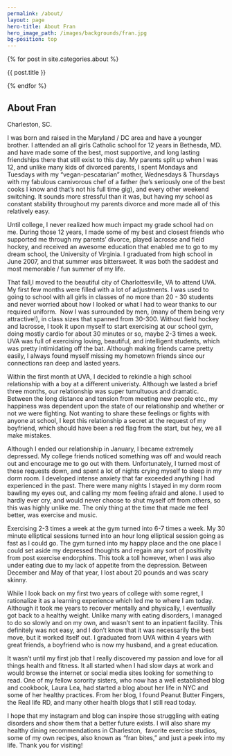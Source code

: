 ```yaml
---
permalink: /about/
layout: page
hero-title: About Fran
hero_image_path: /images/backgrounds/fran.jpg
bg-position: top
---
```


<div class="container default about"><div class="default"><p>{% for post in site.categories.about %}</p><p>{{ post.title }}</p><p>{% endfor %}</p><h2 class="trafalgar text-center">About Fran</h2><p>Charleston, SC.</p><p>I was born and raised in the Maryland / DC area and have a younger brother. I attended an all girls Catholic school for 12 years in Bethesda, MD. and have made some of the best, most supportive, and long lasting friendships there that still exist to this day. My parents split up when I was 12, and unlike many kids of divorced parents, I spent Mondays and Tuesdays with my &ldquo;vegan-pescatarian&rdquo; mother, Wednesdays &amp; Thursdays with my fabulous carnivorous chef of a father (he&rsquo;s seriously one of the best cooks I know and that&rsquo;s not his full time gig), and every other weekend switching. It sounds more stressful than it was, but having my school as constant stability throughout my parents divorce and more made all of this relatively easy.</p><p>Until college, I never realized how much impact my grade school had on me. During those 12 years, I made some of my best and closest friends who supported me through my parents&rsquo; divorce, played lacrosse and field hockey, and received an awesome education that enabled me to go to my dream school, the University of Virginia. I graduated from high school in June 2007, and that summer was bittersweet. It was both the saddest and most memorable / fun summer of my life.</p><p>That fall,I moved to the beautiful city of Charlottesville, VA to attend UVA. My first few months were filled with a lot of adjustments. I was used to going to school with all girls in classes of no more than 20 - 30 students and never worried about how I looked or what I had to wear thanks to our required uniform. &nbsp;Now I was surrounded by men, (many of them being very attractive!), in class sizes that spanned from 30-300. Without field hockey and lacrosse, I took it upon myself to start exercising at our school gym, doing mostly cardio for about 30 minutes or so, maybe 2-3 times a week. UVA was full of exercising loving, beautiful, and intelligent students, which was pretty intimidating off the bat. Although making friends came pretty easily, I always found myself missing my hometown friends since our connections ran deep and lasted years.</p><p>Within the first month at UVA, I decided to rekindle a high school relationship with a boy at a different univeristy. Although we lasted a brief three months, our relationship was super tumultuous and dramatic. Between the long distance and tension from meeting new people etc., my happiness was dependent upon the state of our relationship and whether or not we were fighting. Not wanting to share these feelings or fights with anyone at school, I kept this relationship a secret at the request of my boyfriend, which should have been a red flag from the start, but hey, we all make mistakes.</p><p>Although I ended our relationship in January, I became extremely depressed. My college friends noticed something was off and would reach out and encourage me to go out with them. Unfortunately, I turned most of these requests down, and spent a lot of nights crying myself to sleep in my dorm room. I developed intense anxiety that far exceeded anything I had experienced in the past. There were many nights I stayed in my dorm room bawling my eyes out, and calling my mom feeling afraid and alone. I used to hardly ever cry, and would never choose to shut myself off from others, so this was highly unlike me. The only thing at the time that made me feel better, was exercise and music.</p><p>Exercising 2-3 times a week at the gym turned into 6-7 times a week. My 30 minute elliptical sessions turned into an hour long elliptical session going as fast as I could go. The gym turned into my happy place and the one place I could set aside my depressed thoughts and regain any sort of positivity from post exercise endorphins. This took a toll however, when I was also under eating due to my lack of appetite from the depression. Between December and May of that year, I lost about 20 pounds and was scary skinny.</p><p>While I look back on my first two years of college with some regret, I rationalize it as a learning experience which led me to where I am today. Although it took me years to recover mentally and physically, I eventually got back to a healthy weight. Unlike many with eating disorders, I managed to do so slowly and on my own, and wasn&rsquo;t sent to an inpatient facility. This definitely was not easy, and I don&rsquo;t know that it was necessarily the best move, but it worked itself out. I graduated from UVA within 4 years with great friends, a boyfriend who is now my husband, and a great education.</p><p>It wasn&rsquo;t until my first job that I really discovered my passion and love for all things health and fitness. It all started when I had slow days at work and would browse the internet or social media sites looking for something to read. One of my fellow sorority sisters, who now has a well established blog and cookbook, Laura Lea, had started a blog about her life in NYC and some of her healthy practices. From her blog, I found Peanut Butter Fingers, the Real life RD, and many other health blogs that I still read today.</p><p>I hope that my instagram and blog can inspire those struggling with eating disorders and show them that a better future exists. I will also share my healthy dining recommendations in Charleston, &nbsp;favorite exercise studios, some of my own recipes, also known as &ldquo;fran bites,&rdquo; and just a peek into my life. Thank you for visiting!</p></div></div>